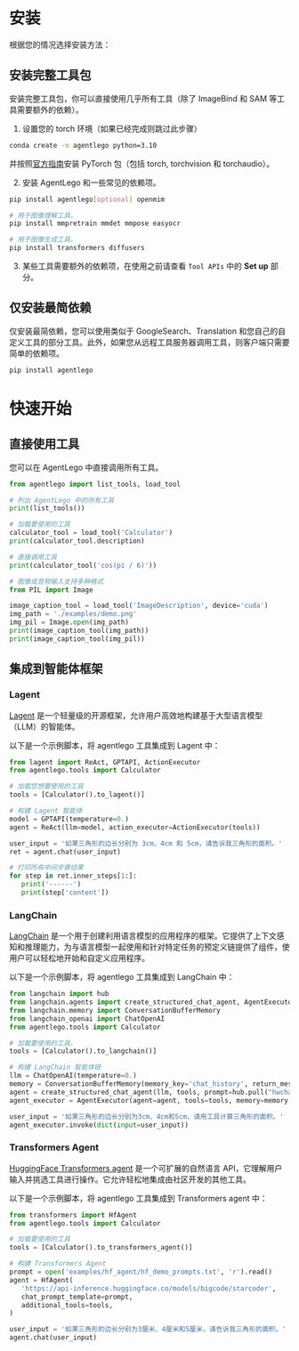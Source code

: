 # 安装

根据您的情况选择安装方法：

## 安装完整工具包

安装完整工具包，你可以直接使用几乎所有工具（除了 ImageBind 和 SAM 等工具需要额外的依赖）。

1. 设置您的 torch 环境（如果已经完成则跳过此步骤）

```bash
conda create -n agentlego python=3.10
```

并按照[官方指南](https://pytorch.org/get-started/locally/#start-locally)安装 PyTorch 包（包括 torch,
torchvision 和 torchaudio）。

2. 安装 AgentLego 和一些常见的依赖项。

```bash
pip install agentlego[optional] openmim

# 用于图像理解工具。
pip install mmpretrain mmdet mmpose easyocr

# 用于图像生成工具。
pip install transformers diffusers
```

3. 某些工具需要额外的依赖项，在使用之前请查看 `Tool APIs` 中的 **Set up** 部分。

## 仅安装最简依赖

仅安装最简依赖，您可以使用类似于 GoogleSearch、Translation 和您自己的自定义工具的部分工具。此外，如果您从远程工具服务器调用工具，则客户端只需要简单的依赖项。

```bash
pip install agentlego
```

# 快速开始

## 直接使用工具

您可以在 AgentLego 中直接调用所有工具。

```Python
from agentlego import list_tools, load_tool

# 列出 AgentLego 中的所有工具
print(list_tools())

# 加载要使用的工具
calculator_tool = load_tool('Calculator')
print(calculator_tool.description)

# 直接调用工具
print(calculator_tool('cos(pi / 6)'))

# 图像或音频输入支持多种格式
from PIL import Image

image_caption_tool = load_tool('ImageDescription', device='cuda')
img_path = './examples/demo.png'
img_pil = Image.open(img_path)
print(image_caption_tool(img_path))
print(image_caption_tool(img_pil))
```

## 集成到智能体框架

### Lagent

[Lagent](https://github.com/InternLM/lagent) 是一个轻量级的开源框架，允许用户高效地构建基于大型语言模型（LLM）的智能体。

以下是一个示例脚本，将 agentlego 工具集成到 Lagent 中：

```python
from lagent import ReAct, GPTAPI, ActionExecutor
from agentlego.tools import Calculator

# 加载您想要使用的工具
tools = [Calculator().to_lagent()]

# 构建 Lagent 智能体
model = GPTAPI(temperature=0.)
agent = ReAct(llm=model, action_executor=ActionExecutor(tools))

user_input = '如果三角形的边长分别为 3cm、4cm 和 5cm，请告诉我三角形的面积。'
ret = agent.chat(user_input)

# 打印所有中间步骤结果
for step in ret.inner_steps[1:]:
   print('------')
   print(step['content'])
```

### LangChain

[LangChain](https://python.langchain.com/docs/get_started/introduction) 是一个用于创建利用语言模型的应用程序的框架。它提供了上下文感知和推理能力，为与语言模型一起使用和针对特定任务的预定义链提供了组件，使用户可以轻松地开始和自定义应用程序。

以下是一个示例脚本，将 agentlego 工具集成到 LangChain 中：

```python
from langchain import hub
from langchain.agents import create_structured_chat_agent, AgentExecutor
from langchain.memory import ConversationBufferMemory
from langchain_openai import ChatOpenAI
from agentlego.tools import Calculator

# 加载要使用的工具。
tools = [Calculator().to_langchain()]

# 构建 LangChain 智能体链
llm = ChatOpenAI(temperature=0.)
memory = ConversationBufferMemory(memory_key='chat_history', return_messages=True)
agent = create_structured_chat_agent(llm, tools, prompt=hub.pull("hwchase17/structured-chat-agent"))
agent_executor = AgentExecutor(agent=agent, tools=tools, memory=memory, verbose=True)

user_input = '如果三角形的边长分别为3cm、4cm和5cm，请用工具计算三角形的面积。'
agent_executor.invoke(dict(input=user_input))
```

### Transformers Agent

[HuggingFace Transformers agent](https://huggingface.co/docs/transformers/transformers_agents) 是一个可扩展的自然语言 API，它理解用户输入并挑选工具进行操作。它允许轻松地集成由社区开发的其他工具。

以下是一个示例脚本，将 agentlego 工具集成到 Transformers agent 中：

```python
from transformers import HfAgent
from agentlego.tools import Calculator

# 加载要使用的工具
tools = [Calculator().to_transformers_agent()]

# 构建 Transformers Agent
prompt = open('examples/hf_agent/hf_demo_prompts.txt', 'r').read()
agent = HfAgent(
   'https://api-inference.huggingface.co/models/bigcode/starcoder',
   chat_prompt_template=prompt,
   additional_tools=tools,
)

user_input = '如果三角形的边长分别为3厘米、4厘米和5厘米，请告诉我三角形的面积。'
agent.chat(user_input)
```
